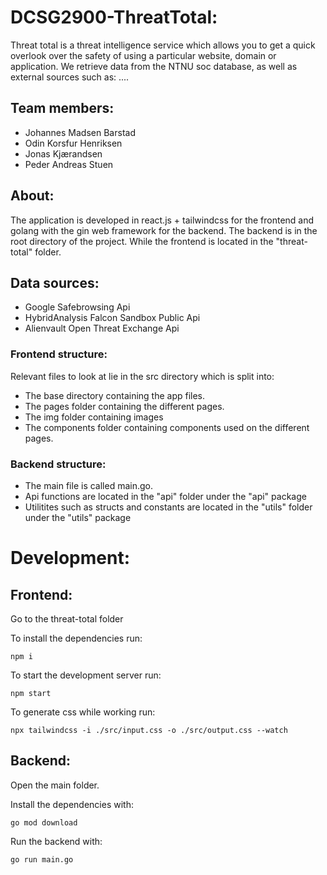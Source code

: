 # DCSG2900-ThreatTotal:

Threat total is a threat intelligence service which allows you to get a quick overlook over the safety of using a particular website, 
domain or application. 
We retrieve data from the NTNU soc database, as well as external sources such as: .... 

## Team members:

* Johannes Madsen Barstad
* Odin Korsfur Henriksen
* Jonas Kjærandsen
* Peder Andreas Stuen

## About:

The application is developed in react.js + tailwindcss for the frontend and golang with the gin web framework for the backend.
The backend is in the root directory of the project.
While the frontend is located in the "threat-total" folder.

## Data sources:
- Google Safebrowsing Api
- HybridAnalysis Falcon Sandbox Public Api
- Alienvault Open Threat Exchange Api


### Frontend structure:
Relevant files to look at lie in the src directory which is split into:
- The base directory containing the app files.
- The pages folder containing the different pages.
- The img folder containing images
- The components folder containing components used on the different pages.

### Backend structure:
- The main file is called main.go.
- Api functions are located in the "api" folder under the "api" package
- Utilitites such as structs and constants are located in the "utils" folder under the "utils" package


# Development:

## Frontend:

Go to the threat-total folder

To install the dependencies run:

`npm i`

To start the development server run:

`npm start`

To generate css while working run:

`npx tailwindcss -i ./src/input.css -o ./src/output.css --watch`

## Backend:

Open the main folder.

Install the dependencies with:

`go mod download`

Run the backend with:

`go run main.go`
